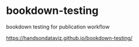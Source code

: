 # bookdown-testing
bookdown testing for publication workflow

https://handsondataviz.github.io/bookdown-testing/
